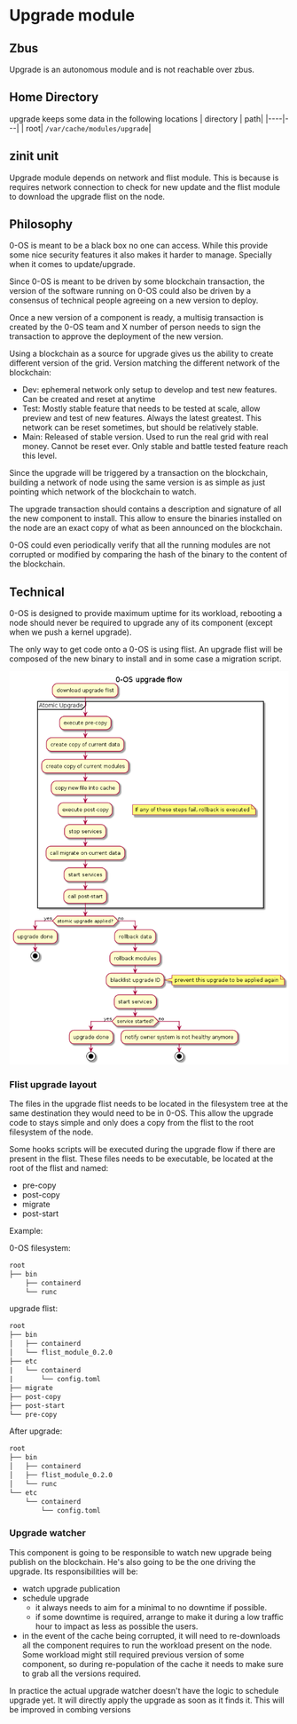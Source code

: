 # Upgrade module

## Zbus

Upgrade is an autonomous module and is not reachable over zbus.

## Home Directory
upgrade keeps some data in the following locations
| directory | path|
|----|---|
| root| `/var/cache/modules/upgrade`|


## zinit unit

Upgrade module depends on network and flist module. This is because is requires network connection to check for new update and the flist module to download the upgrade flist on the node.

## Philosophy

0-OS is meant to be a black box no one can access. While this provide some nice security features it also makes it harder to manage. Specially when it comes to update/upgrade.

Since 0-OS is meant to be driven by some blockchain transaction, the version of the software running on 0-OS could also be driven by a consensus of technical people agreeing on a new version to deploy.

Once a new version of a component is ready, a multisig transaction is created by the 0-OS team and X number of person needs to sign the transaction to approve the deployment of the new version.

Using a blockchain as a source for upgrade gives us the ability to create different version of the grid. Version matching the different network of the blockchain:

- Dev: ephemeral network only setup to develop and test new features. Can be created and reset at anytime
- Test: Mostly stable feature that needs to be tested at scale, allow preview and test of new features. Always the latest greatest. This network can be reset sometimes, but should be relatively stable.
- Main: Released of stable version. Used to run the real grid with real money. Cannot be reset ever. Only stable and battle tested feature reach this level.

Since the upgrade will be triggered by a transaction on the blockchain, building a network of node using the same version is as simple as just pointing which network of the blockchain to watch.

The upgrade transaction should contains a description and signature of all the new component to install. This allow to ensure the binaries installed on the node are an exact copy of what as been announced on the blockchain.

0-OS could even periodically verify that all the running modules are not corrupted or modified by comparing the hash of the binary to the content of the blockchain.

## Technical

0-OS is designed to provide maximum uptime for its workload, rebooting a node should never be required to upgrade any of its component (except when we push a kernel upgrade).

The only way to get code onto a 0-OS is using flist. An upgrade flist will be composed of the new binary to install and in some case a migration script.

![upgrade flow](../../assets/0-OS_upgrade_flow.png)

### Flist upgrade layout

The files in the upgrade flist needs to be located in the filesystem tree at the same destination they would need to be in 0-OS. This allow the upgrade code to stays simple and only does a copy from the flist to the root filesystem of the node.

Some hooks scripts will be executed during the upgrade flow if there are present in the flist. These files needs to be executable, be located at the root of the flist and named:

- pre-copy
- post-copy
- migrate
- post-start

Example:

0-OS filesystem:

```
root
├── bin
    ├── containerd
    └── runc
```

upgrade flist:

```
root
├── bin
│   ├── containerd
│   └── flist_module_0.2.0
├── etc
|   └── containerd
|       └── config.toml
├── migrate
├── post-copy
├── post-start
└── pre-copy
```

After upgrade:

```
root
├── bin
│   ├── containerd
│   ├── flist_module_0.2.0
│   └── runc
└── etc
    └── containerd
        └── config.toml
```

### Upgrade watcher

This component is going to be responsible to watch new upgrade being publish on the blockchain. He's also going to be the one driving the upgrade. Its responsibilities will be:

- watch upgrade publication
- schedule upgrade
  - it always needs to aim for a minimal to no downtime if possible.
  - if some downtime is required, arrange to make it during a low traffic hour to impact as less as possible the users.
- in the event of the cache being corrupted, it will need to re-downloads all the component requires to run the workload present on the node. Some workload might still required previous version of some component, so during re-population of the cache it needs to make sure to grab all the versions required.

In practice the actual upgrade watcher doesn't have the logic to schedule upgrade yet. It will directly apply the upgrade as soon as it finds it. This will be improved in combing versions

